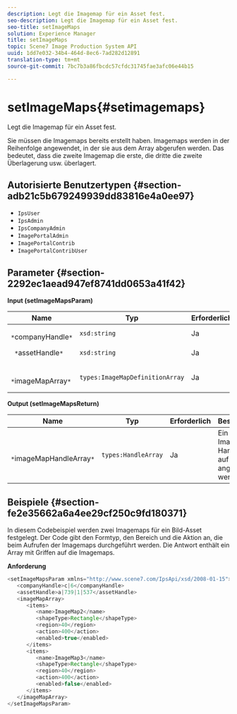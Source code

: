 ```yaml
---
description: Legt die Imagemap für ein Asset fest.
seo-description: Legt die Imagemap für ein Asset fest.
seo-title: setImageMaps
solution: Experience Manager
title: setImageMaps
topic: Scene7 Image Production System API
uuid: 1dd7e032-34b4-464d-8ec6-7ad282d12891
translation-type: tm+mt
source-git-commit: 7bc7b3a86fbcdc57cfdc31745fae3afc06e44b15

---
```



# setImageMaps{#setimagemaps}

Legt die Imagemap für ein Asset fest.

Sie müssen die Imagemaps bereits erstellt haben. Imagemaps werden in der Reihenfolge angewendet, in der sie aus dem Array abgerufen werden. Das bedeutet, dass die zweite Imagemap die erste, die dritte die zweite Überlagerung usw. überlagert.

## Autorisierte Benutzertypen {#section-adb21c5b679249939dd83816e4a0ee97}

* `IpsUser`
* `IpsAdmin`
* `IpsCompanyAdmin`
* `ImagePortalAdmin`
* `ImagePortalContrib`
* `ImagePortalContribUser`

## Parameter {#section-2292ec1aead947ef8741dd0653a41f42}

**Input (setImageMapsParam)**

| Name | Typ | Erforderlich | Beschreibung |
|---|---|---|---|
| ` *`companyHandle`*` | `xsd:string` | Ja | Firma Handle. |
| ` *`assetHandle`*` | `xsd:string` | Ja | Asset-Handle. |
| ` *`imageMapArray`*` | `types:ImageMapDefinitionArray` | Ja | Array vordefinierter Imagemaps. |

**Output (setImageMapsReturn)**

| Name | Typ | Erforderlich | Beschreibung |
|---|---|---|---|
| ` *`imageMapHandleArray`*` | `types:HandleArray` | Ja | Ein Array mit Imagemap-Handles, die auf das Asset angewendet werden. |

## Beispiele {#section-fe2e35662a6a4ee29cf250c9fd180371}

In diesem Codebeispiel werden zwei Imagemaps für ein Bild-Asset festgelegt. Der Code gibt den Formtyp, den Bereich und die Aktion an, die beim Aufrufen der Imagemaps durchgeführt werden. Die Antwort enthält ein Array mit Griffen auf die Imagemaps.

**Anforderung**

```java
<setImageMapsParam xmlns="http://www.scene7.com/IpsApi/xsd/2008-01-15">
   <companyHandle>c|6</companyHandle>
   <assetHandle>a|739|1|537</assetHandle>
   <imageMapArray>
      <items>
         <name>ImageMap2</name>
         <shapeType>Rectangle</shapeType>
         <region>40</region>
         <action>400</action>
         <enabled>true</enabled>
      </items>
      <items>
         <name>ImageMap3</name>
         <shapeType>Rectangle</shapeType>
         <region>40</region>
         <action>400</action>
         <enabled>false</enabled>
      </items>
   </imageMapArray>
</setImageMapsParam>
```

